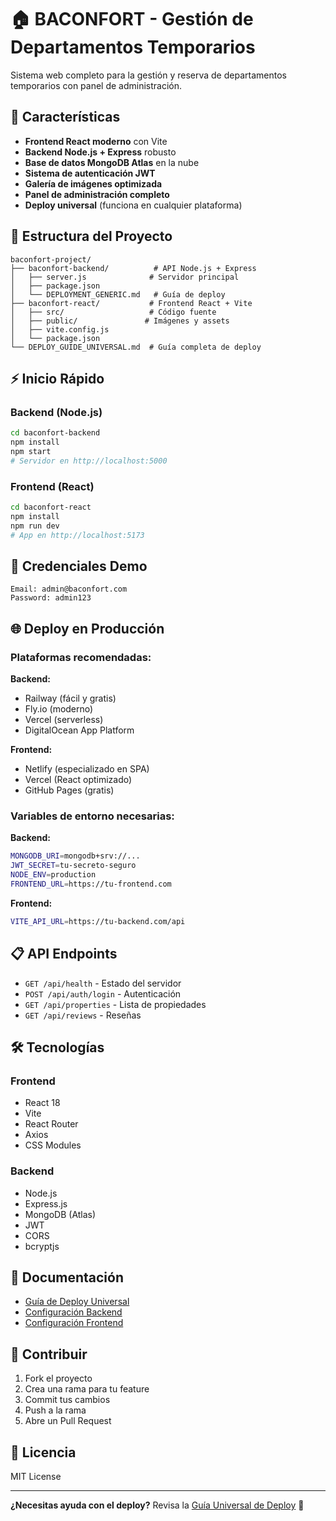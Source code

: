 # 🏠 BACONFORT - Gestión de Departamentos Temporarios

Sistema web completo para la gestión y reserva de departamentos temporarios con panel de administración.

## 🚀 Características

- **Frontend React moderno** con Vite
- **Backend Node.js + Express** robusto
- **Base de datos MongoDB Atlas** en la nube
- **Sistema de autenticación JWT**
- **Galería de imágenes optimizada**
- **Panel de administración completo**
- **Deploy universal** (funciona en cualquier plataforma)

## 📁 Estructura del Proyecto

```
baconfort-project/
├── baconfort-backend/          # API Node.js + Express
│   ├── server.js              # Servidor principal
│   ├── package.json          
│   └── DEPLOYMENT_GENERIC.md   # Guía de deploy
├── baconfort-react/           # Frontend React + Vite
│   ├── src/                   # Código fuente
│   ├── public/               # Imágenes y assets
│   ├── vite.config.js
│   └── package.json
└── DEPLOY_GUIDE_UNIVERSAL.md  # Guía completa de deploy
```

## ⚡ Inicio Rápido

### Backend (Node.js)
```bash
cd baconfort-backend
npm install
npm start
# Servidor en http://localhost:5000
```

### Frontend (React)
```bash
cd baconfort-react
npm install
npm run dev
# App en http://localhost:5173
```

## 🔐 Credenciales Demo

```
Email: admin@baconfort.com
Password: admin123
```

## 🌐 Deploy en Producción

### Plataformas recomendadas:

**Backend:**
- Railway (fácil y gratis)
- Fly.io (moderno)
- Vercel (serverless)
- DigitalOcean App Platform

**Frontend:**  
- Netlify (especializado en SPA)
- Vercel (React optimizado)
- GitHub Pages (gratis)

### Variables de entorno necesarias:

**Backend:**
```bash
MONGODB_URI=mongodb+srv://...
JWT_SECRET=tu-secreto-seguro
NODE_ENV=production
FRONTEND_URL=https://tu-frontend.com
```

**Frontend:**
```bash
VITE_API_URL=https://tu-backend.com/api
```

## 📋 API Endpoints

- `GET /api/health` - Estado del servidor
- `POST /api/auth/login` - Autenticación
- `GET /api/properties` - Lista de propiedades
- `GET /api/reviews` - Reseñas

## 🛠️ Tecnologías

### Frontend
- React 18
- Vite
- React Router
- Axios
- CSS Modules

### Backend  
- Node.js
- Express.js
- MongoDB (Atlas)
- JWT
- CORS
- bcryptjs

## 📖 Documentación

- [Guía de Deploy Universal](./DEPLOY_GUIDE_UNIVERSAL.md)
- [Configuración Backend](./baconfort-backend/DEPLOYMENT_GENERIC.md)
- [Configuración Frontend](./baconfort-react/NETLIFY_DEPLOY.md)

## 🤝 Contribuir

1. Fork el proyecto
2. Crea una rama para tu feature
3. Commit tus cambios
4. Push a la rama
5. Abre un Pull Request

## 📄 Licencia

MIT License

---

**¿Necesitas ayuda con el deploy?** Revisa la [Guía Universal de Deploy](./DEPLOY_GUIDE_UNIVERSAL.md) 🚀
